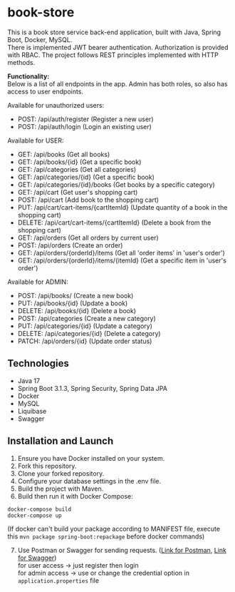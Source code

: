 # book-store

This is a book store service back-end application, built with Java, Spring Boot, Docker, MySQL.  
There is implemented JWT bearer authentication. Authorization is provided with RBAC. 
The project follows REST principles implemented with HTTP methods. 

**Functionality:**  
Below is a list of all endpoints in the app. Admin has both roles, so also has access to user endpoints.

Available for unauthorized users:  
- POST: /api/auth/register (Register a new user)
- POST: /api/auth/login (Login an existing user)

Available for USER:  
- GET: /api/books (Get all books)
- GET: /api/books/{id} (Get a specific book)
- GET: /api/categories (Get all categories)
- GET: /api/categories/{id} (Get a specific book)
- GET: /api/categories/{id}/books (Get books by a specific category)
- GET: /api/cart (Get user's shopping cart)
- POST: /api/cart (Add book to the shopping cart)
- PUT: /api/cart/cart-items/{cartItemId} (Update quantity of a book in the shopping cart)
- DELETE: /api/cart/cart-items/{cartItemId} (Delete a book from the shopping cart)
- GET: /api/orders (Get all orders by current user)
- POST: /api/orders (Create an order)
- GET: /api/orders/{orderId}/items (Get all 'order items' in 'user's order')
- GET: /api/orders/{orderId}/items/{itemId} (Get a specific item in 'user's order')

Available for ADMIN:  
- POST: /api/books/ (Create a new book)
- PUT: /api/books/{id} (Update a book)
- DELETE: /api/books/{id} (Delete a book)
- POST: /api/categories (Create a new category)
- PUT: /api/categories/{id} (Update a category)
- DELETE: /api/categories/{id} (Delete a category)
- PATCH: /api/orders/{id} (Update order status)

## Technologies
* Java 17
* Spring Boot 3.1.3, Spring Security, Spring Data JPA
* Docker
* MySQL
* Liquibase
* Swagger

## Installation and Launch
1. Ensure you have Docker installed on your system.
2. Fork this repository.
3. Clone your forked repository.
4. Configure your database settings in the .env file.
5. Build the project with Maven.
6. Build then run it with Docker Compose: 
```
docker-compose build 
docker-compose up
``` 
(If docker can't build your package according to MANIFEST file, execute this `mvn package spring-boot:repackage` before docker commands)  

7. Use Postman or Swagger for sending requests. ([Link for Postman](http://localhost:8081/api/auth/register), [Link for Swagger](http://localhost:8081/api/swagger-ui/index.html))  
for user access -> just register then login  
for admin access -> use or change the credential option in `application.properties` file
